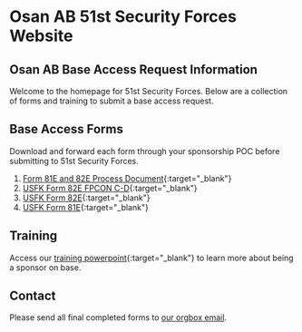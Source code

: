 # Osan AB 51st Security Forces Website

## Osan AB Base Access Request Information 

Welcome to the homepage for 51st Security Forces. Below are a collection of forms and training to submit a base access request.

## Base Access Forms

Download and forward each form through your sponsorship POC before submitting to 51st Security Forces.

1. [Form 81E and 82E Process Document](./81-82_process.docx){:target="_blank"}
2. [USFK Form 82E FPCON C-D](./USFK_Form_82E_FPCON_C-D.pdf){:target="_blank"}
3. [USFK Form 82E](./USFK_Form_82E_BLANK_EXAMPLE.docx){:target="_blank"}
4. [USFK Form 81E](./USFK_FORM_81E-Blank_Signature_Block.pdf){:target="_blank"}

## Training

Access our [training powerpoint](./training_slides.pptx){:target="_blank"} to learn more about being a sponsor on base.

## Contact

Please send all final completed forms to [our orgbox email](mailto:51SFS.S5.IA@US.AF.Mil).

